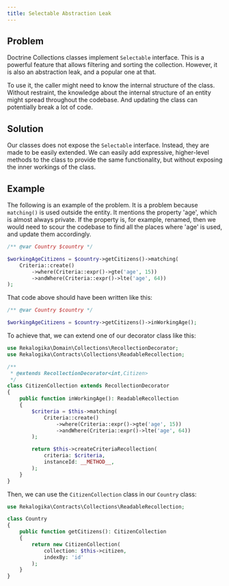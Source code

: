 ```yaml
---
title: Selectable Abstraction Leak
---
```


## Problem

Doctrine Collections classes implement `Selectable` interface. This is a
powerful feature that allows filtering and sorting the collection. However, it
is also an abstraction leak, and a popular one at that.

To use it, the caller might need to know the internal structure of the class.
Without restraint, the knowledge about the internal structure of an entity might
spread throughout the codebase. And updating the class can potentially break a
lot of code.

## Solution

Our classes does not expose the `Selectable` interface. Instead, they are made
to be easily extended. We can easily add expressive, higher-level methods to the
class to provide the same functionality, but without exposing the inner workings
of the class.

## Example

The following is an example of the problem. It is a problem because `matching()`
is used outside the entity. It mentions the property 'age', which is almost
always private. If the property is, for example, renamed, then we would need to
scour the codebase to find all the places where 'age' is used, and update them
accordingly.

```php
/** @var Country $country */

$workingAgeCitizens = $country->getCitizens()->matching(
    Criteria::create()
        ->where(Criteria::expr()->gte('age', 15))
        ->andWhere(Criteria::expr()->lte('age', 64))
);
```

That code above should have been written like this:

```php
/** @var Country $country */

$workingAgeCitizens = $country->getCitizens()->inWorkingAge();
```

To achieve that, we can extend one of our decorator class like this:

```php
use Rekalogika\Domain\Collections\RecollectionDecorator;
use Rekalogika\Contracts\Collections\ReadableRecollection;

/**
 * @extends RecollectionDecorator<int,Citizen>
 */
class CitizenCollection extends RecollectionDecorator
{
    public function inWorkingAge(): ReadableRecollection
    {
        $criteria = $this->matching(
            Criteria::create()
                ->where(Criteria::expr()->gte('age', 15))
                ->andWhere(Criteria::expr()->lte('age', 64))
        );

        return $this->createCriteriaRecollection(
            criteria: $criteria,
            instanceId: __METHOD__,
        );
    }
}
```

Then, we can use the `CitizenCollection` class in our `Country` class:

```php
use Rekalogika\Contracts\Collections\ReadableRecollection;

class Country
{
    public function getCitizens(): CitizenCollection
    {
        return new CitizenCollection(
            collection: $this->citizen,
            indexBy: 'id'
        );
    }
}
```